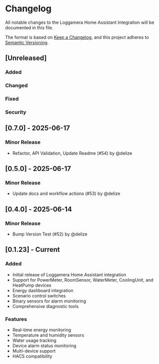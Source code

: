 # Changelog

All notable changes to the Loggamera Home Assistant Integration will be documented in this file.

The format is based on [Keep a Changelog](https://keepachangelog.com/en/1.0.0/),
and this project adheres to [Semantic Versioning](https://semver.org/spec/v2.0.0.html).

## [Unreleased]

### Added

### Changed

### Fixed

### Security


## [0.7.0] - 2025-06-17

### Minor Release
- Refactor, API Validation, Update Readme (#54) by @delize


## [0.5.0] - 2025-06-17

### Minor Release
- Update docs and workflow actions (#53) by @delize


## [0.4.0] - 2025-06-14

### Minor Release
- Bump Version Test (#52) by @delize


## [0.1.23] - Current

### Added
- Initial release of Loggamera Home Assistant integration
- Support for PowerMeter, RoomSensor, WaterMeter, CoolingUnit, and HeatPump devices
- Energy dashboard integration
- Scenario control switches
- Binary sensors for alarm monitoring
- Comprehensive diagnostic tools

### Features
- Real-time energy monitoring
- Temperature and humidity sensors
- Water usage tracking
- Device alarm status monitoring
- Multi-device support
- HACS compatibility
